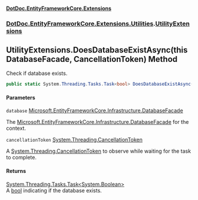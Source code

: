 #### [DotDoc\.EntityFrameworkCore\.Extensions](index.md 'index')
### [DotDoc\.EntityFrameworkCore\.Extensions\.Utilities](DotDoc.EntityFrameworkCore.Extensions.Utilities.md 'DotDoc\.EntityFrameworkCore\.Extensions\.Utilities').[UtilityExtensions](UtilityExtensions.md 'DotDoc\.EntityFrameworkCore\.Extensions\.Utilities\.UtilityExtensions')

## UtilityExtensions\.DoesDatabaseExistAsync\(this DatabaseFacade, CancellationToken\) Method

Check if database exists\.

```csharp
public static System.Threading.Tasks.Task<bool> DoesDatabaseExistAsync(this Microsoft.EntityFrameworkCore.Infrastructure.DatabaseFacade database, System.Threading.CancellationToken cancellationToken=default(System.Threading.CancellationToken));
```
#### Parameters

<a name='DotDoc.EntityFrameworkCore.Extensions.Utilities.UtilityExtensions.DoesDatabaseExistAsync(thisMicrosoft.EntityFrameworkCore.Infrastructure.DatabaseFacade,System.Threading.CancellationToken).database'></a>

`database` [Microsoft\.EntityFrameworkCore\.Infrastructure\.DatabaseFacade](https://learn.microsoft.com/en-us/dotnet/api/microsoft.entityframeworkcore.infrastructure.databasefacade 'Microsoft\.EntityFrameworkCore\.Infrastructure\.DatabaseFacade')

The [Microsoft\.EntityFrameworkCore\.Infrastructure\.DatabaseFacade](https://learn.microsoft.com/en-us/dotnet/api/microsoft.entityframeworkcore.infrastructure.databasefacade 'Microsoft\.EntityFrameworkCore\.Infrastructure\.DatabaseFacade') for the context\.

<a name='DotDoc.EntityFrameworkCore.Extensions.Utilities.UtilityExtensions.DoesDatabaseExistAsync(thisMicrosoft.EntityFrameworkCore.Infrastructure.DatabaseFacade,System.Threading.CancellationToken).cancellationToken'></a>

`cancellationToken` [System\.Threading\.CancellationToken](https://learn.microsoft.com/en-us/dotnet/api/system.threading.cancellationtoken 'System\.Threading\.CancellationToken')

A [System\.Threading\.CancellationToken](https://learn.microsoft.com/en-us/dotnet/api/system.threading.cancellationtoken 'System\.Threading\.CancellationToken') to observe while waiting for the task to complete\.

#### Returns
[System\.Threading\.Tasks\.Task&lt;](https://learn.microsoft.com/en-us/dotnet/api/system.threading.tasks.task-1 'System\.Threading\.Tasks\.Task\`1')[System\.Boolean](https://learn.microsoft.com/en-us/dotnet/api/system.boolean 'System\.Boolean')[&gt;](https://learn.microsoft.com/en-us/dotnet/api/system.threading.tasks.task-1 'System\.Threading\.Tasks\.Task\`1')  
A [bool](https://docs.microsoft.com/en-us/dotnet/csharp/language-reference/keywords/bool 'https://docs\.microsoft\.com/en\-us/dotnet/csharp/language\-reference/keywords/bool') indicating if the database exists\.